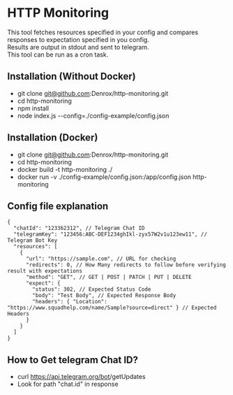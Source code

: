 # HTTP Monitoring
This tool fetches resources specified in your config and compares responses to expectation specified in you config.  
Results are output in stdout and sent to telegram.  
This tool can be run as a cron task.

## Installation (Without Docker)
* git clone git@github.com:Denrox/http-monitoring.git
* cd http-monitoring
* npm install
* node index.js --config=./config-example/config.json

## Installation (Docker)
* git clone git@github.com:Denrox/http-monitoring.git
* cd http-monitoring
* docker build -t http-monitoring ./
* docker run -v ./config-example/config.json:/app/config.json http-monitoring

## Config file explanation
```
{
  "chatId": "123362312", // Telegram Chat ID
  "telegramKey": "123456:ABC-DEF1234ghIkl-zyx57W2v1u123ew11", // Telegram Bot Key
  "resources": [
    {
      "url": "https://sample.com", // URL for checking
      "redirects": 0, // How Many redirects to follow before verifying result with expectations
      "method": "GET", // GET | POST | PATCH | PUT | DELETE
      "expect": {
        "status": 302, // Expected Status Code
        "body": "Test Body", // Expected Response Body
        "headers": { "Location": "https://www.squadhelp.com/name/Sample?source=direct" } // Expected Headers
      }
    }
  ]
}
```

## How to Get telegram Chat ID?
* curl https://api.telegram.org/bot<tocken>/getUpdates
* Look for path "chat.id" in response